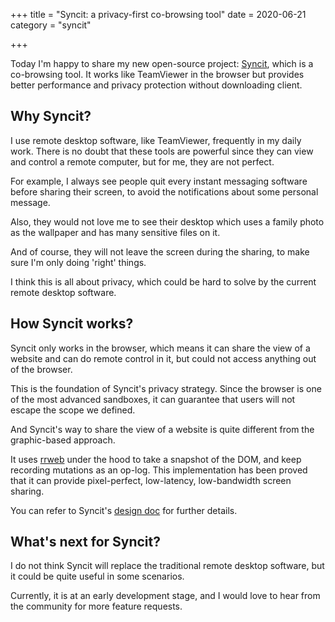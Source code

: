 +++
title = "Syncit: a privacy-first co-browsing tool"
date = 2020-06-21
category = "syncit"

+++

Today I'm happy to share my new open-source project: [Syncit](https://syncit.luckid.io/), which is a co-browsing tool. It works like TeamViewer in the browser but provides better performance and privacy protection without downloading client.

<!-- more -->

## Why Syncit?

I use remote desktop software, like TeamViewer, frequently in my daily work. There is no doubt that these tools are powerful since they can view and control a remote computer, but for me, they are not perfect.

For example, I always see people quit every instant messaging software before sharing their screen, to avoid the notifications about some personal message.

Also, they would not love me to see their desktop which uses a family photo as the wallpaper and has many sensitive files on it.

And of course, they will not leave the screen during the sharing, to make sure I'm only doing 'right' things.

I think this is all about privacy, which could be hard to solve by the current remote desktop software.

## How Syncit works?

Syncit only works in the browser, which means it can share the view of a website and can do remote control in it, but could not access anything out of the browser.

This is the foundation of Syncit's privacy strategy. Since the browser is one of the most advanced sandboxes, it can guarantee that users will not escape the scope we defined.

And Syncit's way to share the view of a website is quite different from the graphic-based approach.

It uses [rrweb](https://www.rrweb.io/) under the hood to take a snapshot of the DOM, and keep recording mutations as an op-log. This implementation has been proved that it can provide pixel-perfect, low-latency, low-bandwidth screen sharing.

You can refer to Syncit's [design doc](https://github.com/Yuyz0112/syncit/blob/master/docs/design.md) for further details.

## What's next for Syncit?

I do not think Syncit will replace the traditional remote desktop software, but it could be quite useful in some scenarios.

Currently, it is at an early development stage, and I would love to hear from the community for more feature requests.

